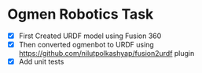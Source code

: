 # Ogmen Robotics Task
- [x] First Created URDF model using Fusion 360
- [x] Then converted ogmenbot to URDF using https://github.com/nilutpolkashyap/fusion2urdf plugin
- [x] Add unit tests
